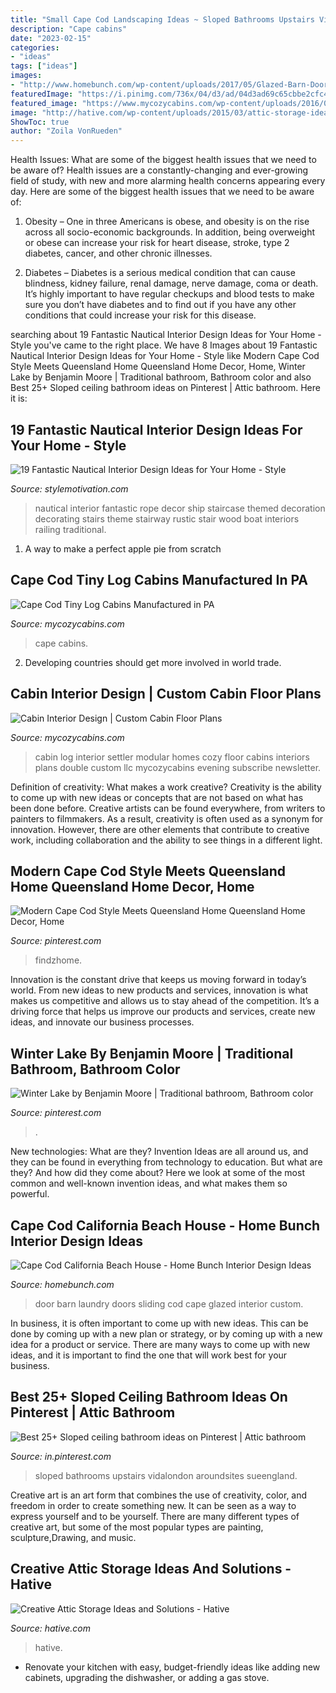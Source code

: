 ```yaml
---
title: "Small Cape Cod Landscaping Ideas ~ Sloped Bathrooms Upstairs Vidalondon Aroundsites Sueengland"
description: "Cape cabins"
date: "2023-02-15"
categories:
- "ideas"
tags: ["ideas"]
images:
- "http://www.homebunch.com/wp-content/uploads/2017/05/Glazed-Barn-Door.jpg"
featuredImage: "https://i.pinimg.com/736x/04/d3/ad/04d3ad69c65cbbe2cfc48732668b7ffb.jpg"
featured_image: "https://www.mycozycabins.com/wp-content/uploads/2016/09/SettlerGR-1024x768.jpg"
image: "http://hative.com/wp-content/uploads/2015/03/attic-storage-ideas/3-attic-storage-ideas-solutions.jpg"
ShowToc: true
author: "Zoila VonRueden"
---
```



Health Issues: What are some of the biggest health issues that we need to be aware of?
Health issues are a constantly-changing and ever-growing field of study, with new and more alarming health concerns appearing every day. Here are some of the biggest health issues that we need to be aware of:
1. Obesity – One in three Americans is obese, and obesity is on the rise across all socio-economic backgrounds. In addition, being overweight or obese can increase your risk for heart disease, stroke, type 2 diabetes, cancer, and other chronic illnesses.

2. Diabetes – Diabetes is a serious medical condition that can cause blindness, kidney failure, renal damage, nerve damage, coma or death. It’s highly important to have regular checkups and blood tests to make sure you don’t have diabetes and to find out if you have any other conditions that could increase your risk for this disease.


	

		
searching about 19 Fantastic Nautical Interior Design Ideas for Your Home - Style you've came to the right place. We have 8 Images about 19 Fantastic Nautical Interior Design Ideas for Your Home - Style like Modern Cape Cod Style Meets Queensland Home Queensland Home Decor, Home, Winter Lake by Benjamin Moore | Traditional bathroom, Bathroom color and also Best 25+ Sloped ceiling bathroom ideas on Pinterest | Attic bathroom. Here it is:
		
    
## 19 Fantastic Nautical Interior Design Ideas For Your Home - Style

<img loading=lazy src="http://www.stylemotivation.com/wp-content/uploads/2014/01/19-Fantastic-Nautical-Interior-Design-Ideas-for-Your-Home-18.jpg" onerror="this.onerror=null;this.src='https://tse3.mm.bing.net/th?id=OIP.amTF8fLVSVrmLeA-W-33fAHaKN&amp;pid=15.1';" alt="19 Fantastic Nautical Interior Design Ideas for Your Home - Style">

_Source: stylemotivation.com_

>nautical interior fantastic rope decor ship staircase themed decoration decorating stairs theme stairway rustic stair wood boat interiors railing traditional. 

	

1. A way to make a perfect apple pie from scratch 

    
## Cape Cod Tiny Log Cabins Manufactured In PA

<img loading=lazy src="https://www.mycozycabins.com/wp-content/uploads/2016/09/SS_MH14_07-1024x768.jpg" onerror="this.onerror=null;this.src='https://tse1.mm.bing.net/th?id=OIP.5FUzQ7AzN97ldUlGKTmFZAHaFj&amp;pid=15.1';" alt="Cape Cod Tiny Log Cabins Manufactured in PA">

_Source: mycozycabins.com_

>cape cabins. 

	

2. Developing countries should get more involved in world trade.

    
## Cabin Interior Design | Custom Cabin Floor Plans

<img loading=lazy src="https://www.mycozycabins.com/wp-content/uploads/2016/09/SettlerGR-1024x768.jpg" onerror="this.onerror=null;this.src='https://tse2.mm.bing.net/th?id=OIP.aq4n5qSmVXq77fxN-W14mgHaFj&amp;pid=15.1';" alt="Cabin Interior Design | Custom Cabin Floor Plans">

_Source: mycozycabins.com_

>cabin log interior settler modular homes cozy floor cabins interiors plans double custom llc mycozycabins evening subscribe newsletter. 

	

Definition of creativity: What makes a work creative?
Creativity is the ability to come up with new ideas or concepts that are not based on what has been done before. Creative artists can be found everywhere, from writers to painters to filmmakers. As a result, creativity is often used as a synonym for innovation. However, there are other elements that contribute to creative work, including collaboration and the ability to see things in a different light.

    
## Modern Cape Cod Style Meets Queensland Home Queensland Home Decor, Home

<img loading=lazy src="https://i.pinimg.com/736x/04/d3/ad/04d3ad69c65cbbe2cfc48732668b7ffb.jpg" onerror="this.onerror=null;this.src='https://tse1.mm.bing.net/th?id=OIP.Y6QPg_DJ3_25XfAl24yXRQHaHa&amp;pid=15.1';" alt="Modern Cape Cod Style Meets Queensland Home Queensland Home Decor, Home">

_Source: pinterest.com_

>findzhome. 

	

Innovation is the constant drive that keeps us moving forward in today’s world. From new ideas to new products and services, innovation is what makes us competitive and allows us to stay ahead of the competition. It’s a driving force that helps us improve our products and services, create new ideas, and innovate our business processes.

    
## Winter Lake By Benjamin Moore | Traditional Bathroom, Bathroom Color

<img loading=lazy src="https://i.pinimg.com/736x/c3/43/26/c34326b17322bdc9d9bf83f26452c63c.jpg" onerror="this.onerror=null;this.src='https://tse2.mm.bing.net/th?id=OIP.O1v3kRYifTBujV1x_WX3NAHaE5&amp;pid=15.1';" alt="Winter Lake by Benjamin Moore | Traditional bathroom, Bathroom color">

_Source: pinterest.com_

>. 

	

New technologies: What are they?
Invention Ideas are all around us, and they can be found in everything from technology to education. But what are they? And how did they come about? Here we look at some of the most common and well-known invention ideas, and what makes them so powerful.

    
## Cape Cod California Beach House - Home Bunch Interior Design Ideas

<img loading=lazy src="http://www.homebunch.com/wp-content/uploads/2017/05/Glazed-Barn-Door.jpg" onerror="this.onerror=null;this.src='https://tse4.mm.bing.net/th?id=OIP.Ez_IIdzEqYhfxFQUXjstpgHaLH&amp;pid=15.1';" alt="Cape Cod California Beach House - Home Bunch Interior Design Ideas">

_Source: homebunch.com_

>door barn laundry doors sliding cod cape glazed interior custom. 

	

In business, it is often important to come up with new ideas. This can be done by coming up with a new plan or strategy, or by coming up with a new idea for a product or service. There are many ways to come up with new ideas, and it is important to find the one that will work best for your business.

    
## Best 25+ Sloped Ceiling Bathroom Ideas On Pinterest | Attic Bathroom

<img loading=lazy src="https://i.pinimg.com/736x/59/96/42/599642295bbc5e64e30e7ffc39e6bdc6.jpg" onerror="this.onerror=null;this.src='https://tse1.mm.bing.net/th?id=OIP.53QiJTmsER9eMwU9oX8kyQHaJn&amp;pid=15.1';" alt="Best 25+ Sloped ceiling bathroom ideas on Pinterest | Attic bathroom">

_Source: in.pinterest.com_

>sloped bathrooms upstairs vidalondon aroundsites sueengland. 

	

Creative art is an art form that combines the use of creativity, color, and freedom in order to create something new. It can be seen as a way to express yourself and to be yourself. There are many different types of creative art, but some of the most popular types are painting, sculpture,Drawing, and music.

    
## Creative Attic Storage Ideas And Solutions - Hative

<img loading=lazy src="http://hative.com/wp-content/uploads/2015/03/attic-storage-ideas/3-attic-storage-ideas-solutions.jpg" onerror="this.onerror=null;this.src='https://tse1.mm.bing.net/th?id=OIP.hqfCzKlrU0ElPljRXPSPvAHaLc&amp;pid=15.1';" alt="Creative Attic Storage Ideas and Solutions - Hative">

_Source: hative.com_

>hative. 

	

- Renovate your kitchen with easy, budget-friendly ideas like adding new cabinets, upgrading the dishwasher, or adding a gas stove.

